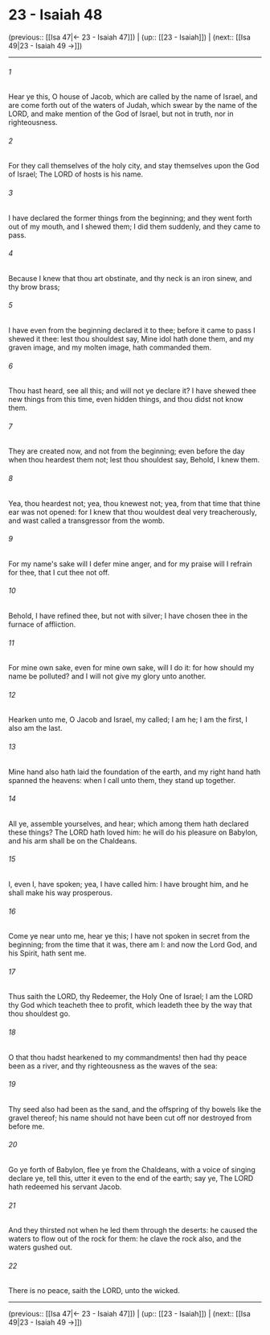 # 23 - Isaiah 48

(previous:: [[Isa 47|← 23 - Isaiah 47]]) | (up:: [[23 - Isaiah]]) | (next:: [[Isa 49|23 - Isaiah 49 →]])

***


###### 1 
Hear ye this, O house of Jacob, which are called by the name of Israel, and are come forth out of the waters of Judah, which swear by the name of the LORD, and make mention of the God of Israel, but not in truth, nor in righteousness. 

###### 2 
For they call themselves of the holy city, and stay themselves upon the God of Israel; The LORD of hosts is his name. 

###### 3 
I have declared the former things from the beginning; and they went forth out of my mouth, and I shewed them; I did them suddenly, and they came to pass. 

###### 4 
Because I knew that thou art obstinate, and thy neck is an iron sinew, and thy brow brass; 

###### 5 
I have even from the beginning declared it to thee; before it came to pass I shewed it thee: lest thou shouldest say, Mine idol hath done them, and my graven image, and my molten image, hath commanded them. 

###### 6 
Thou hast heard, see all this; and will not ye declare it? I have shewed thee new things from this time, even hidden things, and thou didst not know them. 

###### 7 
They are created now, and not from the beginning; even before the day when thou heardest them not; lest thou shouldest say, Behold, I knew them. 

###### 8 
Yea, thou heardest not; yea, thou knewest not; yea, from that time that thine ear was not opened: for I knew that thou wouldest deal very treacherously, and wast called a transgressor from the womb. 

###### 9 
For my name's sake will I defer mine anger, and for my praise will I refrain for thee, that I cut thee not off. 

###### 10 
Behold, I have refined thee, but not with silver; I have chosen thee in the furnace of affliction. 

###### 11 
For mine own sake, even for mine own sake, will I do it: for how should my name be polluted? and I will not give my glory unto another. 

###### 12 
Hearken unto me, O Jacob and Israel, my called; I am he; I am the first, I also am the last. 

###### 13 
Mine hand also hath laid the foundation of the earth, and my right hand hath spanned the heavens: when I call unto them, they stand up together. 

###### 14 
All ye, assemble yourselves, and hear; which among them hath declared these things? The LORD hath loved him: he will do his pleasure on Babylon, and his arm shall be on the Chaldeans. 

###### 15 
I, even I, have spoken; yea, I have called him: I have brought him, and he shall make his way prosperous. 

###### 16 
Come ye near unto me, hear ye this; I have not spoken in secret from the beginning; from the time that it was, there am I: and now the Lord God, and his Spirit, hath sent me. 

###### 17 
Thus saith the LORD, thy Redeemer, the Holy One of Israel; I am the LORD thy God which teacheth thee to profit, which leadeth thee by the way that thou shouldest go. 

###### 18 
O that thou hadst hearkened to my commandments! then had thy peace been as a river, and thy righteousness as the waves of the sea: 

###### 19 
Thy seed also had been as the sand, and the offspring of thy bowels like the gravel thereof; his name should not have been cut off nor destroyed from before me. 

###### 20 
Go ye forth of Babylon, flee ye from the Chaldeans, with a voice of singing declare ye, tell this, utter it even to the end of the earth; say ye, The LORD hath redeemed his servant Jacob. 

###### 21 
And they thirsted not when he led them through the deserts: he caused the waters to flow out of the rock for them: he clave the rock also, and the waters gushed out. 

###### 22 
There is no peace, saith the LORD, unto the wicked.

***

(previous:: [[Isa 47|← 23 - Isaiah 47]]) | (up:: [[23 - Isaiah]]) | (next:: [[Isa 49|23 - Isaiah 49 →]])
